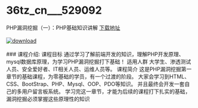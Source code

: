 # 36tz_cn___529092
PHP漏洞挖掘（一）：PHP基础知识讲解
[下载地址](http://www.36tz.cn/article/529092 "下载地址")
<br/></br>[![download](http://36tz.cn/muke_img/2019_12_356-300x180.jpg "下载地址")](http://www.36tz.cn/article/529092 "下载地址")
<br/></br>### 课程介绍:
课程目标
通过学习了解前端开发的知识，理解PHP开发原理、mysql数据库原理，为学习PHP漏洞挖掘打下基础！
适用人群
大学生、渗透测试人员、安全爱好者、IT相关人员、运维人员等。
课程简介
这是PHP漏洞挖掘第一章节的基础课程，为零基础的学员，有一个过渡的阶段。
大家会学习到HTML、CSS、BootStrap、PHP、Mysql、OOP、PDO等知识。
并且最终会开发一套自己的多用户留言板系统。
学习完这一章节，才能为后续的课程打下扎实的基础，漏洞挖掘必须掌握这些原理性的知识



